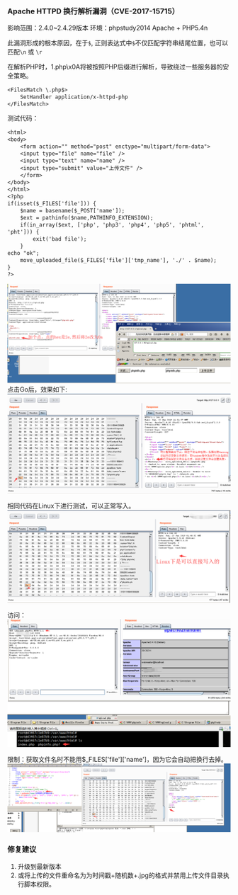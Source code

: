 ### Apache HTTPD 换行解析漏洞（CVE-2017-15715）
影响范围：2.4.0~2.4.29版本
环境：phpstudy2014 Apache + PHP5.4n

此漏洞形成的根本原因，在于`$`, 正则表达式中`$`不仅匹配字符串结尾位置，也可以匹配`\n` 或 `\r`

在解析PHP时，1.php\x0A将被按照PHP后缀进行解析，导致绕过一些服务器的安全策略。
```
<FilesMatch \.php$>
    SetHandler application/x-httpd-php
</FilesMatch>
```

测试代码：
```
<html>
<body>
    <form action="" method="post" enctype="multipart/form-data">
    <input type="file" name="file" />
    <input type="text" name="name" />
    <input type="submit" value="上传文件" />
    </form>
</body>
</html>
<?php
if(isset($_FILES['file'])) {
    $name = basename($_POST['name']);
    $ext = pathinfo($name,PATHINFO_EXTENSION);
    if(in_array($ext, ['php', 'php3', 'php4', 'php5', 'phtml', 'pht'])) {
        exit('bad file');
    }
echo "ok";
    move_uploaded_file($_FILES['file']['tmp_name'], './' . $name);
}
?>
```

![apachePaser4](./pic/apachePaser4.png)
点击Go后，效果如下:
![apachePaser3](./pic/apachePaser3.png)


相同代码在Linux下进行测试，可以正常写入。
![CVE-2017-15715-01](./pic/CVE-2017-15715-01.png)

访问：
![CVE-2017-15715-02](./pic/CVE-2017-15715-02.png)

限制：获取文件名时不能用$_FILES['file']['name']，因为它会自动把换行去掉。
![CVE-2017-15715-03](./pic/CVE-2017-15715-03.png)

### 修复建议
1. 升级到最新版本
2. 或将上传的文件重命名为为时间戳+随机数+.jpg的格式并禁用上传文件目录执行脚本权限。